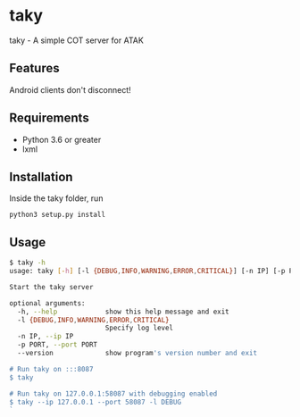 # taky

taky - A simple COT server for ATAK

## Features

Android clients don't disconnect!

## Requirements

 * Python 3.6 or greater
 * lxml

## Installation

Inside the taky folder, run

`python3 setup.py install`

## Usage

```bash
$ taky -h
usage: taky [-h] [-l {DEBUG,INFO,WARNING,ERROR,CRITICAL}] [-n IP] [-p PORT] [--version]

Start the taky server

optional arguments:
  -h, --help            show this help message and exit
  -l {DEBUG,INFO,WARNING,ERROR,CRITICAL}
                        Specify log level
  -n IP, --ip IP
  -p PORT, --port PORT
  --version             show program's version number and exit

# Run taky on :::8087
$ taky

# Run taky on 127.0.0.1:58087 with debugging enabled
$ taky --ip 127.0.0.1 --port 58087 -l DEBUG
`

